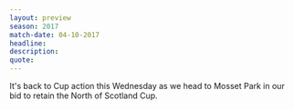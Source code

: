 ```yaml
---
layout: preview
season: 2017
match-date: 04-10-2017
headline:
description:
quote:
---
```

It's back to Cup action this Wednesday as we head to Mosset Park in our bid to retain the North of Scotland Cup.
